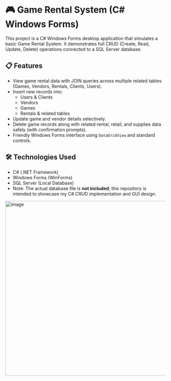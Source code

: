 # 🎮 Game Rental System (C# Windows Forms)

This project is a C# Windows Forms desktop application that simulates a basic Game Rental System. It demonstrates full CRUD (Create, Read, Update, Delete) operations connected to a SQL Server database.

## 📋 Features
- View game rental data with JOIN queries across multiple related tables (Games, Vendors, Rentals, Clients, Users).
- Insert new records into:
  - Users & Clients
  - Vendors
  - Games
  - Rentals & related tables
- Update game and vendor details selectively.
- Delete game records along with related rental, retail, and supplies data safely (with confirmation prompts).
- Friendly Windows Forms interface using `DataGridView` and standard controls.

## 🛠️ Technologies Used
- C# (.NET Framework)
- Windows Forms (WinForms)
- SQL Server (Local Database)
- Note: The actual database file is **not included**; this repository is intended to showcase my C# CRUD implementation and GUI design.

<img width="1006" height="547" alt="image" src="https://github.com/user-attachments/assets/96a2f07f-18a2-4885-92f3-d0f43e120a3f" />

